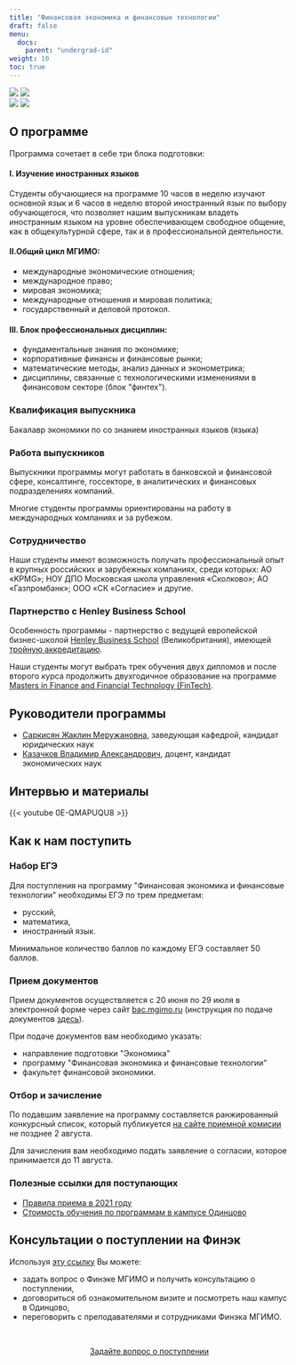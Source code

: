 ```yaml
---
title: "Финансовая экономика и финансовые технологии"
draft: false
menu:
  docs:
    parent: "undergrad-id"
weight: 10
toc: true
---
```


![](https://img.shields.io/badge/Направление_подготовки-Экономика-blue) ![](https://img.shields.io/badge/%D0%95%D0%93%D0%AD-%D0%A0%D1%83%D1%81%D1%81%D0%BA%D0%B8%D0%B9_|_%D0%9C%D0%B0%D1%82%D0%B5%D0%BC%D0%B0%D1%82%D0%B8%D0%BA%D0%B0_|_%D0%98%D0%BD%D0%BE%D1%81%D1%82%D1%80%D0%B0%D0%BD%D0%BD%D1%8B%D0%B9%20%D1%8F%D0%B7%D1%8B%D0%BA-blue)  
![](https://img.shields.io/badge/Всего_мест-25-blue) ![](https://img.shields.io/badge/Бюджетные_места-5-brightgreen)

## О программе

Программа сочетает в себе три блока подготовки:
#### I. Изучение иностранных языков
Студенты обучающиеся на программе 10 часов в неделю изучают основной язык и 6 часов в неделю второй иностранный язык по выбору обучающегося, что позволяет нашим выпускникам владеть иностранным языком на уровне обеспечивающем свободное общение, как в общекультурной сфере, так и в профессиональной деятельности.
#### II.Общий цикл МГИМО:
- международные экономические отношения;
- международное право;
- мировая экономика;
- международные отношения и мировая политика;
- государственный и деловой протокол.
#### III. Блок профессиональных дисциплин:
- фундаментальные знания по экономике;
- корпоративные финансы и финансовые рынки;
- математические методы, анализ данных и эконометрика;
- дисциплины, связанные с технологическими изменениями в финансовом секторе (блок "финтех").

### Квалификация выпускника 

Бакалавр экономики по со знанием иностранных языков (языка)

### Работа выпускников

Выпускники программы могут работать в банковской и финансовой сфере, консалтинге, госсекторе,
в аналитических и финансовых подразделениях компаний.

Многие студенты программы ориентированы на работу в международных компаниях и за рубежом.

### Сотрудничество

Наши студенты имеют возможность получать профессиональный опыт в крупных российских и зарубежных компаниях, среди которых: АО «KPMG»; НОУ ДПО Московская школа управления «Сколково»; АО «Газпромбанк»; ООО «СК «Согласие» и другие. 

### Партнерство с Henley Business School

Особенность программы - партнерство с ведущей европейской бизнес-школой
[Henley Business School](https://www.henley.ac.uk/) (Великобритания),
имеющей [тройную аккредитацию](https://www.henley.ac.uk/why/accreditations).

Наши студенты могут выбрать трек обучения двух дипломов
и после второго курса продолжить двухгодичное образование на программе
[Masters in Finance and Financial Technology (FinTech)][henley].

[henley]: https://www.icmacentre.ac.uk/study/masters/msc-finance-and-financial-technology-fintech

## Руководители программы

- [Саркисян Жаклин Меружановна](https://mgimo.ru/people/sarkisyan-zhaklin/), заведующая кафедрой, кандидат юридических наук
- [Казачков Владимир Александрович](https://mgimo.ru/people/kazachkov/), доцент, кандидат экономических наук

## Интервью и материалы

{{< youtube 0E-QMAPUQU8 >}}

## Как к нам поступить

### Набор ЕГЭ

Для поступления на программу "Финансовая экономика и финансовые технологии" необходимы
ЕГЭ по трем предметам:

- русский,
- математика,
- иностранный язык.

Минимальное количество баллов по каждому ЕГЭ составляет 50 баллов.

### Прием документов

Прием документов осуществляется с 20 июня по 29 июля
в электронной форме через сайт [bac.mgimo.ru](https://bac.mgimo.ru/auth/login)
(инструкция по подаче документов [здесь](https://mgimo.ru/about/news/main/bac-reg-online-2021/)).

При подаче документов вам необходимо указать:

- направление подготовки "Экономика"
- программу "Финансовая экономика и финансовые технологии"
- факультет финансовой экономики.

### Отбор и зачисление

По подавшим заявление на программу составляется ранжированный конкурсный список,
который публикуется [на сайте приемной комисии](https://abiturient.mgimo.ru)
не позднее 2 августа.

Для зачисления вам необходимо подать заявление о согласии, которое принимается
до 11 августа.

### Полезные ссылки для поступающих

- [Правила приема в 2021 году](https://abiturient.mgimo.ru/pravila-priema#2.1)
- [Стоимость обучения по программам в кампусе Одинцово](http://pk.odin.mgimo.ru/doc/21/stoim21.pdf)

## Консультации о поступлении на Финэк

Используя [эту ссылку](https://forms.gle/tRBb3VAGNyV53uAv5) Вы можете:

- задать вопрос о Финэке МГИМО и получить консультацию о поступлении,
- договориться об ознакомительном визите и посмотреть наш кампус в Одинцово,
- переговорить с преподавателями и сотрудниками Финэка МГИМО.

<br><div align="center">
<a class="btn btn-primary btn-lg px-4 mb-2"  href="https://forms.gle/tRBb3VAGNyV53uAv5" role="button">Задайте вопрос о поступлении</a>

</div>
